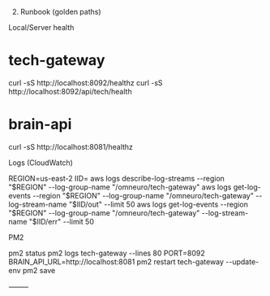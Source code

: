 2) Runbook (golden paths)

Local/Server health

# tech-gateway
curl -sS http://localhost:8092/healthz
curl -sS http://localhost:8092/api/tech/health

# brain-api
curl -sS http://localhost:8081/healthz

Logs (CloudWatch)

REGION=us-east-2 IID=<ec2-instance-id>
aws logs describe-log-streams --region "$REGION" --log-group-name "/omneuro/tech-gateway"
aws logs get-log-events --region "$REGION" --log-group-name "/omneuro/tech-gateway" --log-stream-name "$IID/out" --limit 50
aws logs get-log-events --region "$REGION" --log-group-name "/omneuro/tech-gateway" --log-stream-name "$IID/err" --limit 50

PM2

pm2 status
pm2 logs tech-gateway --lines 80
PORT=8092 BRAIN_API_URL=http://localhost:8081 pm2 restart tech-gateway --update-env
pm2 save


⸻